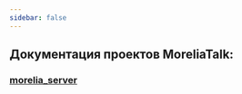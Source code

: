 ```yaml
---
sidebar: false
---
```


## Документация проектов MoreliaTalk:
### [morelia_server](https://moreliatalk.github.io/morelia_server)